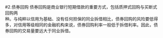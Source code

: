 #2.债券回购
债券回购是商业银行短期借款的重要方式，包括质押式回购与买断式回购两<br />
    种。与纯粹以信用为基础、没有任何担保的同业拆借相比，债券回购的风险要低得<br />
    多，对信用等级相同的金融机构来说，债券回购利率一般低于拆借利率。因此，债<br />
  券回购的交易量要远大于同业拆借。